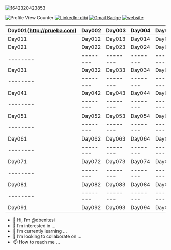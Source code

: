 ![1642320423853](https://media.licdn.com/dms/image/D4E16AQGmhHCKCK7o7A/profile-displaybackgroundimage-shrink_350_1400/0/1681781955397?e=1689206400&v=beta&t=xfujQcn5_-ZrRnxfE6e3gTqUV3LYSy6H6YV-Rd6oXWo)

![Profile View Counter](https://komarev.com/ghpvc/?username=dbenitesi&color=brightgreen)
[![Linkedln: dibi](https://img.shields.io/badge/LinkedIn-0077B5?style=flat-square&logo=linkedin&logoColor=white)](https://www.linkedin.com/in/dibi/)
[![Gmail Badge](https://img.shields.io/badge/-Gmail-c14438?style=flat-square&logo=Gmail&logoColor=white&link=mailto:dbenitesi.db@gmail.com)](mailto:dbenitesi.db@gmail.com)
[![website](https://img.shields.io/badge/Website-46a2f1.svg?&style=flat-square&logo=Google-Chrome&logoColor=white&link=https://danielbenites.com/)](https://danielbenites.com/)


| Day001(http://prueba.com) | Day002 | Day003 | Day004 | Day005 | Day006 | Day007 | Day008 | Day009 | Day010 |
|--------|--------|--------|--------|--------|--------|--------|--------|--------|--------|
| Day011 | Day012 | Day013 | Day014 | Day015 | Day016 | Day017 | Day018 | Day019 | Day020 |
| Day021 | Day022 | Day023 | Day024 | Day025 | Day026 | Day027 | Day028 | Day029 | Day030 |
|--------|--------|--------|--------|--------|--------|--------|--------|--------|--------|
| Day031 | Day032 | Day033 | Day034 | Day035 | Day036 | Day037 | Day038 | Day039 | Day040 |
|--------|--------|--------|--------|--------|--------|--------|--------|--------|--------|
| Day041 | Day042 | Day043 | Day044 | Day045 | Day046 | Day047 | Day048 | Day049 | Day050 |
|--------|--------|--------|--------|--------|--------|--------|--------|--------|--------|
| Day051 | Day052 | Day053 | Day054 | Day055 | Day056 | Day057 | Day058 | Day059 | Day060 |
|--------|--------|--------|--------|--------|--------|--------|--------|--------|--------|
| Day061 | Day062 | Day063 | Day064 | Day065 | Day066 | Day067 | Day068 | Day069 | Day070 |
|--------|--------|--------|--------|--------|--------|--------|--------|--------|--------|
| Day071 | Day072 | Day073 | Day074 | Day075 | Day076 | Day077 | Day078 | Day079 | Day080 |
|--------|--------|--------|--------|--------|--------|--------|--------|--------|--------|
| Day081 | Day082 | Day083 | Day084 | Day085 | Day086 | Day087 | Day088 | Day089 | Day090 |
|--------|--------|--------|--------|--------|--------|--------|--------|--------|--------|
| Day091 | Day092 | Day093 | Day094 | Day095 | Day096 | Day097 | Day098 | Day099 | Day100 |


- 👋 Hi, I’m @dbenitesi
- 👀 I’m interested in ...
- 🌱 I’m currently learning ...
- 💞️ I’m looking to collaborate on ...
- 📫 How to reach me ...

<!---
dbenitesi/dbenitesi is a ✨ special ✨ repository because its `README.md` (this file) appears on your GitHub profile.
You can click the Preview link to take a look at your changes.
--->
